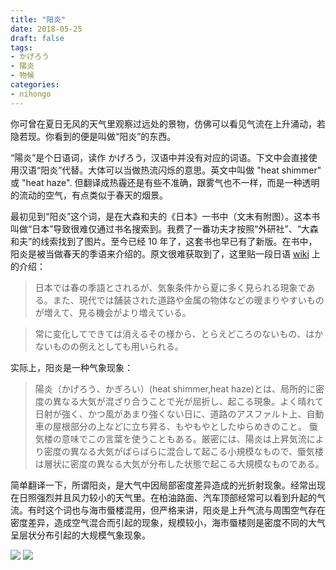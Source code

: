 ```yaml
---
title: "阳炎"
date: 2018-05-25
draft: false
tags:
- かげろう
- 陽炎
- 物候
categories:
- nihongo
---
```


你可曾在夏日无风的天气里观察过远处的景物，仿佛可以看见气流在上升涌动，若隐若现。你看到的便是叫做“阳炎”的东西。

“陽炎”是个日语词，读作 かげろう，汉语中并没有对应的词语。下文中会直接使用汉语“阳炎”代替。大体可以当做热流闪烁的意思。英文中叫做 "heat shimmer" 或 "heat haze". 但翻译成热霾还是有些不准确，跟雾气也不一样，而是一种透明的流动的空气，有点类似于春天的烟景。

最初见到“阳炎”这个词，是在大森和夫的《日本》一书中（文末有附图）。这本书叫做“日本”导致很难仅通过书名搜索到。我费了一番功夫才按照“外研社”、“大森和夫”的线索找到了图片。至今已经 10 年了，这套书也早已有了新版。在书中，阳炎是被当做春天的季语来介绍的。原文很难获取到了，这里贴一段日语 [wiki](https://ja.wikipedia.org/wiki/陽炎_(気象現象)) 上的介绍：

> 日本では春の季語とされるが、気象条件から夏に多く見られる現象である。また、現代では舗装された道路や金属の物体などの暖まりやすいものが増えて、見る機会がより増えている。

> 常に変化してできては消えるその様から、とらえどころのないもの、はかないものの例えとしても用いられる。

实际上，阳炎是一种气象现象：

> 陽炎（かげろう、かぎろい）(heat shimmer,heat haze)とは、局所的に密度の異なる大気が混ざり合うことで光が屈折し、起こる現象。よく晴れて日射が強く、かつ風があまり強くない日に、道路のアスファルト上、自動車の屋根部分の上などに立ち昇る、もやもやとしたゆらめきのこと。 蜃気楼の意味でこの言葉を使うこともある。厳密には、陽炎は上昇気流により密度の異なる大気がばらばらに混合して起こる小規模なもので、蜃気楼は層状に密度の異なる大気が分布した状態で起こる大規模なものである。

简单翻译一下，所谓阳炎，是大气中因局部密度差异造成的光折射现象。经常出现在日照强烈并且风力较小的天气里。在柏油路面、汽车顶部经常可以看到升起的气流。有时这个词也与海市蜃楼混用，但严格来讲，阳炎是上升气流与周围空气存在密度差异，造成空气混合而引起的现象，规模较小，海市蜃楼则是密度不同的大气呈层状分布引起的大规模气象现象。


<img src="/nihongo/nippon-1.jpg">

<img src="/nihongo/nippon-2.jpg">

